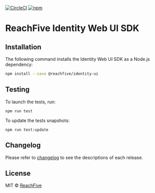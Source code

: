 [![CircleCI](https://circleci.com/gh/ReachFive/identity-web-ui-sdk/tree/master.svg?style=svg)](https://circleci.com/gh/ReachFive/identity-web-ui-sdk/tree/master) [![npm](https://img.shields.io/npm/v/@reachfive/identity-ui.svg?color=blue)](https://www.npmjs.com/package/@reachfive/identity-ui)

# ReachFive Identity Web UI SDK

## Installation

The following command installs the Identity Web UI SDK as a Node.js dependency:

```sh
npm install --save @reachfive/identity-ui
```

## Testing

To launch the tests, run:

```
npm run test
```

To update the tests snapshots:

```
npm run test:update
```

## Changelog

Please refer to [changelog](CHANGELOG.md) to see the descriptions of each release.

## License

MIT © [ReachFive](https://reachfive.co/)

